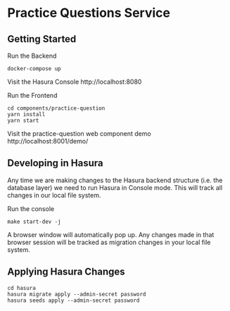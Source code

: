 # Practice Questions Service

## Getting Started

Run the Backend

```
docker-compose up
```

Visit the Hasura Console http://localhost:8080

Run the Frontend

```
cd components/practice-question
yarn install
yarn start
```

Visit the practice-question web component demo http://localhost:8001/demo/


## Developing in Hasura

Any time we are making changes to the Hasura backend structure (i.e. the database layer)
we need to run Hasura in Console mode.  This will track all changes in our local file system.

Run the console

```
make start-dev -j
```

A browser window will automatically pop up.  Any changes made in that browser session will be tracked as migration changes in your local file system.

## Applying Hasura Changes

```
cd hasura
hasura migrate apply --admin-secret password
hasura seeds apply --admin-secret password
```